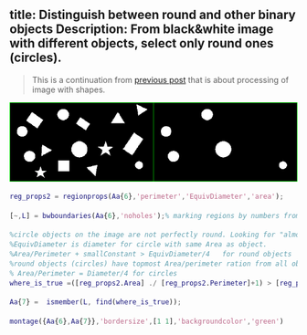 title: Distinguish between round and other binary objects
Description: From black&white image with different objects, select only round ones (circles).
---
>This is a continuation from [previous post](filtering_binary_objects_with_kmeans) that is about processing of image with shapes.

![](../media/2018-11-18-10-20-30.png)

``` matlab
reg_props2 = regionprops(Aa{6},'perimeter','EquivDiameter','area');

[~,L] = bwboundaries(Aa{6},'noholes');% marking regions by numbers from 1:num_of_regions

%circle objects on the image are not perfectly round. Looking for "almost" round objects
%EquivDiameter is diameter for circle with same Area as object.
%Area/Perimeter + smallConstant > EquivDiameter/4   for round objects
%round objects (circles) have topmost Area/perimeter ration from all objects.
% Area/Perimeter = Diameter/4 for circles 
where_is_true =([reg_props2.Area] ./ [reg_props2.Perimeter]+1) > [reg_props2.EquivDiameter]/4;
 
Aa{7} =  ismember(L, find(where_is_true));

montage({Aa{6},Aa{7}},'bordersize',[1 1],'backgroundcolor','green')
```